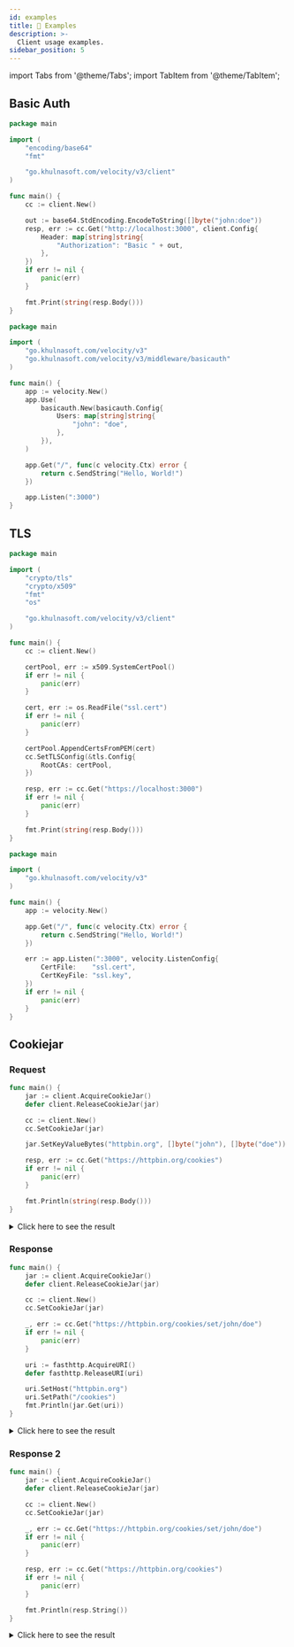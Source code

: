 ```yaml
---
id: examples
title: 🍳 Examples
description: >-
  Client usage examples.
sidebar_position: 5
---
```


import Tabs from '@theme/Tabs';
import TabItem from '@theme/TabItem';

## Basic Auth

<Tabs>
<TabItem value="client" label="Client">

```go
package main

import (
    "encoding/base64"
    "fmt"

    "go.khulnasoft.com/velocity/v3/client"
)

func main() {
    cc := client.New()

    out := base64.StdEncoding.EncodeToString([]byte("john:doe"))
    resp, err := cc.Get("http://localhost:3000", client.Config{
        Header: map[string]string{
            "Authorization": "Basic " + out,
        },
    })
    if err != nil {
        panic(err)
    }

    fmt.Print(string(resp.Body()))
}
```

</TabItem>
<TabItem value="server" label="Server">

```go
package main

import (
    "go.khulnasoft.com/velocity/v3"
    "go.khulnasoft.com/velocity/v3/middleware/basicauth"
)

func main() {
    app := velocity.New()
    app.Use(
        basicauth.New(basicauth.Config{
            Users: map[string]string{
                "john": "doe",
            },
        }),
    )

    app.Get("/", func(c velocity.Ctx) error {
        return c.SendString("Hello, World!")
    })

    app.Listen(":3000")
}
```

</TabItem>
</Tabs>

## TLS

<Tabs>
<TabItem value="client" label="Client">

```go
package main

import (
    "crypto/tls"
    "crypto/x509"
    "fmt"
    "os"

    "go.khulnasoft.com/velocity/v3/client"
)

func main() {
    cc := client.New()

    certPool, err := x509.SystemCertPool()
    if err != nil {
        panic(err)
    }

    cert, err := os.ReadFile("ssl.cert")
    if err != nil {
        panic(err)
    }

    certPool.AppendCertsFromPEM(cert)
    cc.SetTLSConfig(&tls.Config{
        RootCAs: certPool,
    })

    resp, err := cc.Get("https://localhost:3000")
    if err != nil {
        panic(err)
    }

    fmt.Print(string(resp.Body()))
}
```

</TabItem>
<TabItem value="server" label="Server">

```go
package main

import (
    "go.khulnasoft.com/velocity/v3"
)

func main() {
    app := velocity.New()

    app.Get("/", func(c velocity.Ctx) error {
        return c.SendString("Hello, World!")
    })

    err := app.Listen(":3000", velocity.ListenConfig{
        CertFile:    "ssl.cert",
        CertKeyFile: "ssl.key",
    })
    if err != nil {
        panic(err)
    }
}
```

</TabItem>
</Tabs>

## Cookiejar

### Request

```go
func main() {
    jar := client.AcquireCookieJar()
    defer client.ReleaseCookieJar(jar)

    cc := client.New()
    cc.SetCookieJar(jar)

    jar.SetKeyValueBytes("httpbin.org", []byte("john"), []byte("doe"))

    resp, err := cc.Get("https://httpbin.org/cookies")
    if err != nil {
        panic(err)
    }

    fmt.Println(string(resp.Body()))
}
```

<details>
<summary>Click here to see the result</summary>

```json
{
  "cookies": {
    "john": "doe"
  }
}
```

</details>

### Response

```go
func main() {
    jar := client.AcquireCookieJar()
    defer client.ReleaseCookieJar(jar)

    cc := client.New()
    cc.SetCookieJar(jar)

    _, err := cc.Get("https://httpbin.org/cookies/set/john/doe")
    if err != nil {
        panic(err)
    }

    uri := fasthttp.AcquireURI()
    defer fasthttp.ReleaseURI(uri)

    uri.SetHost("httpbin.org")
    uri.SetPath("/cookies")
    fmt.Println(jar.Get(uri))
}
```

<details>
<summary>Click here to see the result</summary>

```plaintext
[john=doe; path=/]
```

</details>

### Response 2

```go
func main() {
    jar := client.AcquireCookieJar()
    defer client.ReleaseCookieJar(jar)

    cc := client.New()
    cc.SetCookieJar(jar)

    _, err := cc.Get("https://httpbin.org/cookies/set/john/doe")
    if err != nil {
        panic(err)
    }

    resp, err := cc.Get("https://httpbin.org/cookies")
    if err != nil {
        panic(err)
    }

    fmt.Println(resp.String())
}
```

<details>
<summary>Click here to see the result</summary>

```json
{
  "cookies": {
    "john": "doe"
  }
}
```

</details>
